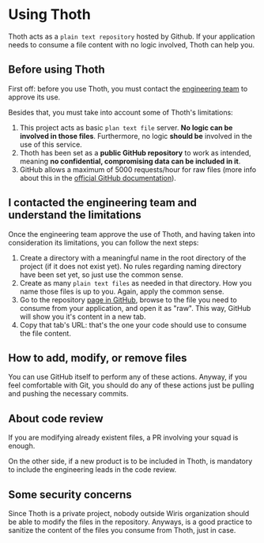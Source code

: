 # Using Thoth

Thoth acts as a `plain text repository` hosted by Github. If your application needs to consume a file content with no logic involved, Thoth can help you.

## Before using Thoth

First off: before you use Thoth, you must contact the [engineering team](https://wiris.slack.com/archives/C010P3E9AHH) to approve its use.

Besides that, you must take into account some of Thoth's limitations:
  
  1. This project acts as basic `plan text file` server. __No logic can be involved in those files__. Furthermore, no logic __should be__ involved in the use of this service.
  2. Thoth has been set as a __public GitHub repository__ to work as intended, meaning __no confidential, compromising data can be included in it__.
  3. GitHub allows a maximum of 5000 requests/hour for raw files (more info about this in the  [official GitHub documentation](https://docs.github.com/en/rest/overview/resources-in-the-rest-api#rate-limiting)).

## I contacted the engineering team and understand the limitations

Once the engineering team approve the use of Thoth, and having taken into consideration its limitations, you can follow the next steps:

  1. Create a directory with a meaningful name in the root directory of the project (if it does not exist yet). No rules regarding naming directory have been set yet, so just use the common sense.
  2. Create as many `plain text files` as needed in that directory. How you name those files is up to you. Again, apply the common sense.
  3. Go to the repository [page in GitHub](https://github.com/wiris/thoth), browse to the file you need to consume from your application, and open it as "raw". This way, GitHub will show you it's content in a new tab.
  4. Copy that tab's URL: that's the one your code should use to consume the file content.

## How to add, modify, or remove files

You can use GitHub itself to perform any of these actions. Anyway, if you feel comfortable with Git, you should do any of these actions just be pulling and pushing the necessary commits.

## About code review

If you are modifying already existent files, a PR involving your squad is enough.

On the other side, if a new product is to be included in Thoth, is mandatory to include the engineering leads in the code review.

## Some security concerns

Since Thoth is a private project, nobody outside Wiris organization should be able to modify the files in the repository. Anyways, is a good practice to sanitize the content of the files you consume from Thoth, just in case.

